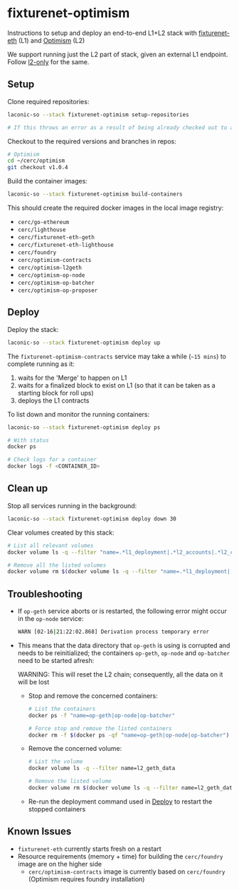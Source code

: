 # fixturenet-optimism

Instructions to setup and deploy an end-to-end L1+L2 stack with [fixturenet-eth](../fixturenet-eth/) (L1) and [Optimism](https://stack.optimism.io) (L2)

We support running just the L2 part of stack, given an external L1 endpoint. Follow [l2-only](./l2-only.md) for the same.

## Setup

Clone required repositories:

```bash
laconic-so --stack fixturenet-optimism setup-repositories

# If this throws an error as a result of being already checked out to a branch/tag in a repo, remove the repositories mentioned below and re-run the command
```

Checkout to the required versions and branches in repos:

```bash
# Optimism
cd ~/cerc/optimism
git checkout v1.0.4
```

Build the container images:

```bash
laconic-so --stack fixturenet-optimism build-containers
```

This should create the required docker images in the local image registry:
* `cerc/go-ethereum`
* `cerc/lighthouse`
* `cerc/fixturenet-eth-geth`
* `cerc/fixturenet-eth-lighthouse`
* `cerc/foundry`
* `cerc/optimism-contracts`
* `cerc/optimism-l2geth`
* `cerc/optimism-op-node`
* `cerc/optimism-op-batcher`
* `cerc/optimism-op-proposer`

## Deploy

Deploy the stack:

```bash
laconic-so --stack fixturenet-optimism deploy up
```

The `fixturenet-optimism-contracts` service may take a while (`~15 mins`) to complete running as it:
1. waits for the 'Merge' to happen on L1
2. waits for a finalized block to exist on L1 (so that it can be taken as a starting block for roll ups)
3. deploys the L1 contracts

To list down and monitor the running containers:

```bash
laconic-so --stack fixturenet-optimism deploy ps

# With status
docker ps

# Check logs for a container
docker logs -f <CONTAINER_ID>
```

## Clean up

Stop all services running in the background:

```bash
laconic-so --stack fixturenet-optimism deploy down 30
```

Clear volumes created by this stack:

```bash
# List all relevant volumes
docker volume ls -q --filter "name=.*l1_deployment|.*l2_accounts|.*l2_config|.*l2_geth_data"

# Remove all the listed volumes
docker volume rm $(docker volume ls -q --filter "name=.*l1_deployment|.*l2_accounts|.*l2_config|.*l2_geth_data")
```

## Troubleshooting

* If `op-geth` service aborts or is restarted, the following error might occur in the `op-node` service:

  ```bash
  WARN [02-16|21:22:02.868] Derivation process temporary error       attempts=14 err="stage 0 failed resetting: temp: failed to find the L2 Heads to start from: failed to fetch L2 block by hash 0x0000000000000000000000000000000000000000000000000000000000000000: failed to determine block-hash of hash 0x0000000000000000000000000000000000000000000000000000000000000000, could not get payload: not found"
  ```

* This means that the data directory that `op-geth` is using is corrupted and needs to be reinitialized; the containers `op-geth`, `op-node` and `op-batcher` need to be started afresh:

  WARNING: This will reset the L2 chain; consequently, all the data on it will be lost

  * Stop and remove the concerned containers:

    ```bash
    # List the containers
    docker ps -f "name=op-geth|op-node|op-batcher"

    # Force stop and remove the listed containers
    docker rm -f $(docker ps -qf "name=op-geth|op-node|op-batcher")
    ```

  * Remove the concerned volume:

    ```bash
    # List the volume
    docker volume ls -q --filter name=l2_geth_data

    # Remove the listed volume
    docker volume rm $(docker volume ls -q --filter name=l2_geth_data)
    ```

  * Re-run the deployment command used in [Deploy](#deploy) to restart the stopped containers

## Known Issues

* `fixturenet-eth` currently starts fresh on a restart
* Resource requirements (memory + time) for building the `cerc/foundry` image are on the higher side
  * `cerc/optimism-contracts` image is currently based on `cerc/foundry` (Optimism requires foundry installation)
